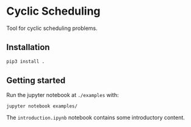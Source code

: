 
# Cyclic Scheduling

Tool for cyclic scheduling problems.

## Installation

```bash
pip3 install .
```

## Getting started
Run the jupyter notebook at `./examples` with:
```
jupyter notebook examples/
```

The `introduction.ipynb` notebook contains some introductory content.